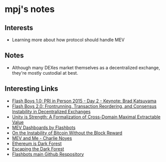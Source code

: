 # mpj's notes

## Interests

- Learning more about how protocol should handle MEV

## Notes

- Although many DEXes market themselves as a decentralized exchange, they're mostly custodial at best.

## Interesting Links

- [Flash Boys 1.0: PRI in Person 2015 - Day 2 - Keynote: Brad Katsuyama](https://www.youtube.com/watch?v=N9hoqFpDjVs)
- [Flash Boys 2.0: Frontrunning, Transaction Reordering, and Consensus Instability in Decentralized Exchanges](https://arxiv.org/abs/1904.05234)
- [Unity is Strength: A Formalization of Cross-Domain Maximal Extractable Value](https://arxiv.org/abs/2112.01472)
- [MEV Dashboards by Flashbots](https://explore.flashbots.net/)
- [On the Instability of Bitcoin Without the Block Reward](https://dl.acm.org/doi/10.1145/2976749.2978408)
- [MEV and Me - Charlie Noyes](https://research.paradigm.xyz/MEV)
- [Ethereum is Dark Forest](https://www.paradigm.xyz/2020/08/ethereum-is-a-dark-forest/)
- [Escaping the Dark Forest](https://samczsun.com/escaping-the-dark-forest/)
- [Flashbots main Github Respository](https://github.com/flashbots/pm)
